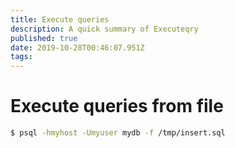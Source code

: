 ```yaml
---
title: Execute queries
description: A quick summary of Executeqry
published: true
date: 2019-10-28T00:46:07.951Z
tags: 
---
```


# Execute queries from file


```sh
$ psql -hmyhost -Umyuser mydb -f /tmp/insert.sql
```
